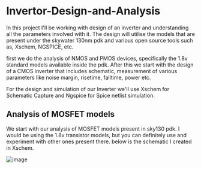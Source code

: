 # Invertor-Design-and-Analysis

In this project I'll be working with design of an inverter and understanding all the parameters involved with it. The design will utilise the models that are present under the skywater 130nm pdk and various open source tools such as, Xschem, NGSPICE, etc.

first we do the analysis of NMOS and PMOS devices, specifically the 1.8v standard models available inside the pdk. After this we start with the design of a CMOS inverter that includes schematic, measurement of various parameters like noise margin, risetime, falltime, power etc. 

For the design and simulation of our Inverter we'll use Xschem for Schematic Capture and Ngspice for Spice netlist simulation. 

## Analysis of MOSFET models
We start with our analysis of MOSFET models present in sky130 pdk. I would be using the 1.8v transistor models, but you can definitely use and experiment with other ones present there. below is the schematic I created in Xschem.

![image](https://github.com/KushagraYADAV/Invertor-Design-and-Analysis/assets/65351472/e1f5fddc-3e0d-4dfa-a9cf-a74fedc28ed6)
